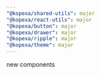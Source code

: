 ```yaml
---
"@kopexa/shared-utils": major
"@kopexa/react-utils": major
"@kopexa/button": major
"@kopexa/drawer": major
"@kopexa/ripple": major
"@kopexa/theme": major
---
```


new components
